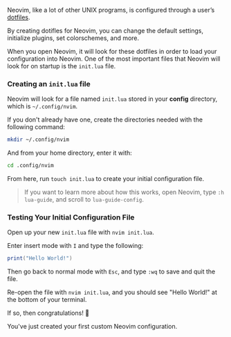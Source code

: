 Neovim, like a lot of other UNIX programs, is configured through a user’s [dotfiles](/reference/dotfiles).

By creating dotifles for Neovim, you can change the default settings, initialize plugins, set colorschemes, and more.

When you open Neovim, it will look for these dotfiles in order to load your configuration into Neovim. One of the most important files that Neovim will look for on startup is the `init.lua` file.


### Creating an `init.lua` file

Neovim will look for a file named `init.lua` stored in your **config** directory, which is `~/.config/nvim`.

If you don't already have one, create the directories needed with the following command:

```sh
mkdir ~/.config/nvim
```

And from your home directory, enter it with:

```sh
cd .config/nvim
```

From here, run `touch init.lua` to create your initial configuration file.


> If you want to learn more about how this works, open Neovim, type `:h lua-guide`, and scroll to `lua-guide-config`.

### Testing Your Initial Configuration File

Open up your new `init.lua` file with `nvim init.lua`.

Enter insert mode with `I` and type the following:

```lua
print("Hello World!")
```

Then go back to normal mode with `Esc`, and type `:wq` to save and quit the file.

Re-open the file with `nvim init.lua`, and you should see "Hello World!" at the bottom of your terminal.

If so, then congratulations! 🎉

You've just created your first custom Neovim configuration.
